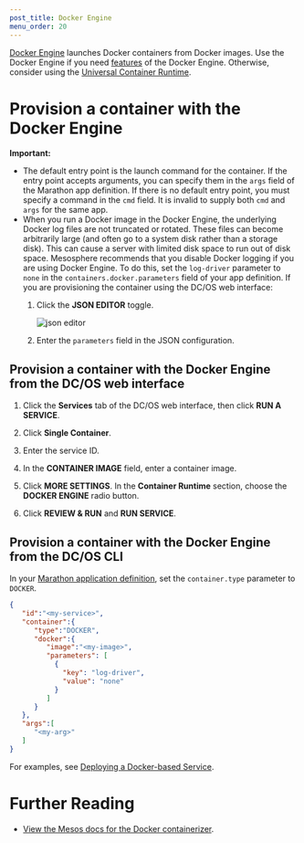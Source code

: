 ```yaml
---
post_title: Docker Engine
menu_order: 20
---
```


[Docker Engine](https://www.docker.com/products/docker-engine) launches Docker containers from Docker images. Use the Docker Engine if you need [features](/docs/1.11/deploying-services/containerizers/#container-runtime-features) of the Docker Engine. Otherwise, consider using the [Universal Container Runtime](/docs/1.11/deploying-services/containerizers/ucr).

# Provision a container with the Docker Engine

**Important:** 
* The default entry point is the launch command for the container. If the entry point accepts arguments, you can specify them in the `args` field of the Marathon app definition. If there is no default entry point, you must specify a command in the `cmd` field. It is invalid to supply both `cmd` and `args` for the same app.
* When you run a Docker image in the Docker Engine, the underlying Docker log files are not truncated or rotated. These files can become arbitrarily large (and often go to a system disk rather than a storage disk). This can cause a server with limited disk space to run out of disk space. Mesosphere recommends that you disable Docker logging if you are using Docker Engine. To do this, set the `log-driver` parameter to `none` in the `containers.docker.parameters` field of your app definition. If you are provisioning the container using the DC/OS web interface:
  1. Click the **JSON EDITOR** toggle.

     ![json editor](/docs/1.11/img/json-editor-toggle.png)

  1. Enter the `parameters` field in the JSON configuration.


## Provision a container with the Docker Engine from the DC/OS web interface

1. Click the **Services** tab of the DC/OS web interface, then click **RUN A SERVICE**.

1. Click **Single Container**.

1. Enter the service ID.

1. In the **CONTAINER IMAGE** field, enter a container image.

1. Click **MORE SETTINGS**. In the **Container Runtime** section, choose the **DOCKER ENGINE** radio button.

1. Click **REVIEW & RUN** and **RUN SERVICE**.

## Provision a container with the Docker Engine from the DC/OS CLI

In your [Marathon application definition](/docs/1.11/deploying-services/creating-services/#deploying-a-simple-docker-based-application-with-the-rest-api), set the `container.type` parameter to `DOCKER`.

```json
{  
   "id":"<my-service>",
   "container":{  
      "type":"DOCKER",
      "docker":{
         "image":"<my-image>",
         "parameters": [
           {
             "key": "log-driver",
             "value": "none"
           } 
         ]
      }
   },
   "args":[  
      "<my-arg>"
   ]
}
```

For examples, see [Deploying a Docker-based Service](/docs/1.11/deploying-services/creating-services/deploy-docker-app/).

# Further Reading

- [View the Mesos docs for the Docker containerizer](http://mesos.apache.org/documentation/latest/docker-containerizer/).
